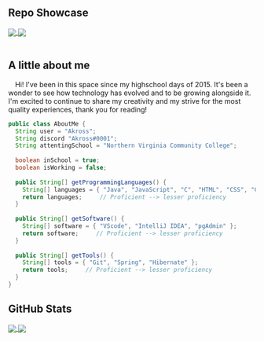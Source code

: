 <h2>Repo Showcase</h2>
<a href="https://github.com/akr0ss/kumiko-discord-bot">
  <img align="center" src="https://github-readme-stats-akr0ss.vercel.app/api/pin/?username=akr0ss&repo=kumiko-discord-bot&theme=discord_old_blurple"/>
</a>
<a href="https://github.com/akr0ss/fabric_dawn-hud">
  <img align="center" src="https://github-readme-stats-akr0ss.vercel.app/api/pin/?username=akr0ss&repo=fabric_dawn-hud&theme=discord_old_blurple"/>
</a>
<br></br>
<h2>A little about me</h2>
<p> &ensp;&ensp;Hi! I've been in this space since my highschool days of 2015. It's been a wonder to see how technology has evolved and to be growing alongside it. I'm excited to continue to share my creativity and my strive for the most quality experiences, thank you for reading!
</p>

```java
public class AboutMe {
  String user = "Akross";
  String discord "Akross#0001";
  String attentingSchool = "Northern Virginia Community College";
  
  boolean inSchool = true;
  boolean isWorking = false;
  
  public String[] getProgrammingLanguages() {
    String[] languages = { "Java", "JavaScript", "C", "HTML", "CSS", "C#" };
    return languages;     // Proficient --> lesser proficiency
  }
  
  public String[] getSoftware() {
    String[] software = { "VScode", "IntelliJ IDEA", "pgAdmin" };
    return software;     // Proficient --> lesser proficiency
  }
  
  public String[] getTools() {
    String[] tools = { "Git", "Spring", "Hibernate" };
    return tools;     // Proficient --> lesser proficiency
  }
}
```

<h2>GitHub Stats</h2>
<a href="https://github.com/akr0ss/akr0ss">
<img align="center" src="https://github-readme-stats-akr0ss.vercel.app/api?username=akr0ss&hide=stars&show_icons=true&theme=discord_old_blurple"/>
  <img align="center" src="https://github-readme-stats-akr0ss.vercel.app/api/top-langs/?username=akr0ss&theme=discord_old_blurple"/>
</a>
